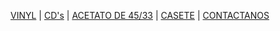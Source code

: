 
[VINYL](musicaale.github.io) | [CD's](./cds.md) | [ACETATO DE 45/33](./acetato.md) | [CASETE](./casete.md) | [CONTACTANOS](./contactanos.md)
